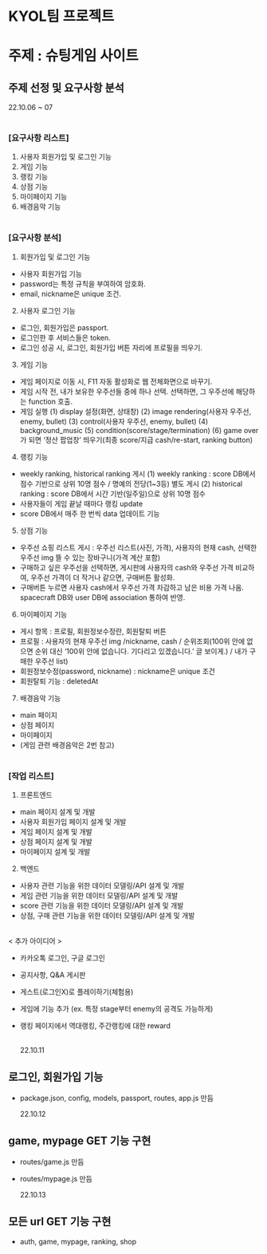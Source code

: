 # KYOL팀 프로젝트

# 주제 : 슈팅게임 사이트

## 주제 선정 및 요구사항 분석

22.10.06 ~ 07
<br>
<br>

### [요구사항 리스트]

1. 사용자 회원가입 및 로그인 기능
2. 게임 기능
3. 랭킹 기능
4. 상점 기능
5. 마이페이지 기능
6. 배경음악 기능
   <br>
   <br>

### [요구사항 분석]

1. 회원가입 및 로그인 기능

- 사용자 회원가입 기능
- password는 특정 규칙을 부여하여 암호화.
- email, nickname은 unique 조건.

2. 사용자 로그인 기능

- 로그인, 회원가입은 passport.
- 로그인한 후 서비스들은 token.
- 로그인 성공 시, 로그인, 회원가입 버튼 자리에 프로필을 띄우기.

3. 게임 기능

- 게임 페이지로 이동 시, F11 자동 활성화로 웹 전체화면으로 바꾸기.
- 게임 시작 전, 내가 보유한 우주선들 중에 하나 선택. 선택하면, 그 우주선에 해당하는 function 호출.
- 게임 실행
  (1) display 설정(화면, 상태창)
  (2) image rendering(사용자 우주선, enemy, bullet)
  (3) control(사용자 우주선, enemy, bullet)
  (4) background_music
  (5) condition(score/stage/termination)
  (6) game over가 되면 ‘정산 팝업창’ 띄우기(최종 score/지급 cash/re-start, ranking button)

4. 랭킹 기능

- weekly ranking, historical ranking 게시
  (1) weekly ranking : score DB에서 점수 기반으로 상위 10명 점수 / 명예의 전당(1~3등) 별도 게시
  (2) historical ranking : score DB에서 시간 기반(일주일)으로 상위 10명 점수
- 사용자들이 게임 끝날 때마다 랭킹 update
- score DB에서 매주 한 번씩 data 업데이트 기능

5. 상점 기능

- 우주선 쇼핑 리스트 게시 : 우주선 리스트(사진, 가격), 사용자의 현재 cash, 선택한 우주선 img 뜰 수 있는 장바구니(가격 계산 포함)
- 구매하고 싶은 우주선을 선택하면, 게시판에 사용자의 cash와 우주선 가격 비교하여, 우주선 가격이 더 작거나 같으면, 구매버튼 활성화.
- 구매버튼 누르면 사용자 cash에서 우주선 가격 차감하고 남은 비용 가격 나옴. spacecraft DB와 user DB에 association 통하여 반영.

6. 마이페이지 기능

- 게시 항목 : 프로필, 회원정보수정란, 회원탈퇴 버튼
- 프로필 : 사용자의 현재 우주선 img /nickname, cash / 순위조회(100위 안에 없으면 순위 대신 ‘100위 안에 없습니다. 기다리고 있겠습니다.’ 글 보이게.) / 내가 구매한 우주선 list)
- 회원정보수정(password, nickname) : nickname은 unique 조건
- 회원탈퇴 기능 : deletedAt

7. 배경음악 기능

- main 페이지
- 상점 페이지
- 마이페이지
- (게임 관련 배경음악은 2번 참고)
  <br>
  <br>

### [작업 리스트]

1. 프론트엔드

- main 페이지 설계 및 개발
- 사용자 회원가입 페이지 설계 및 개발
- 게임 페이지 설계 및 개발
- 상점 페이지 설계 및 개발
- 마이페이지 설계 및 개발

2. 백엔드

- 사용자 관련 기능을 위한 데이터 모델링/API 설계 및 개발
- 게임 관련 기능을 위한 데이터 모델링/API 설계 및 개발
- score 관련 기능을 위한 데이터 모델링/API 설계 및 개발
- 상점, 구매 관련 기능을 위한 데이터 모델링/API 설계 및 개발
  <br>
  <br>

< 추가 아이디어 >

- 카카오톡 로그인, 구글 로그인
- 공지사항, Q&A 게시판
- 게스트(로그인X)로 플레이하기(체험용)
- 게임에 기능 추가 (ex. 특정 stage부터 enemy의 공격도 가능하게)
- 랭킹 페이지에서 역대랭킹, 주간랭킹에 대한 reward
  <br>
  <br>

  22.10.11

## 로그인, 회원가입 기능

- package.json, config, models, passport, routes, app.js 만듬

  22.10.12

## game, mypage GET 기능 구현

- routes/game.js 만듬
- routes/mypage.js 만듬

  22.10.13

## 모든 url GET 기능 구현

- auth, game, mypage, ranking, shop
